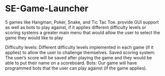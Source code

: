# SE-Game-Launcher
5 games 
like Hangman, Poker, Snake, and Tic Tac Toe.
provide GUI support as well as bots to play against, if it applies
different difficulty levels or scoring systems
a greater main menu that would allow the user to select the game they would like to play

Difficulty levels: Different difficulty levels implemented in each game (if it applies) to allow the user to challenge themselves.
Saved scoring system: The user’s score will be saved after playing the game and they would be able to put their name on a scoreboard.
Bots: Our game will have programmed bots that the user can play against (if the game applies).

